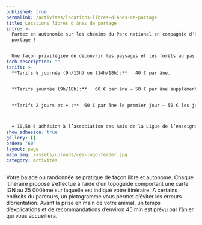 ```yaml
---
published: true
permalink: /activites/locations-libres-d-ânes-de-portage
title: Locations libres d'ânes de portage
intro: >-
  Partez en autonomie sur les chemins du Parc national en compagnie d'ânes de
  portage !


  Une façon privilégiée de découvrir les paysages et les forêts au pas de l'âne et de se relier à l'essentiel !
tech-description: ""
tarifs: >-
  **Tarifs ½ journée (9h/13h) ou (14h/18h):**   40 € par âne.


  **Tarifs journée (9h/18h):**   60 € par âne – 50 € par âne supplémentaire


  **Tarifs 2 jours et + :**  60 € par âne le premier jour – 50 € les jours suivants et par âne supplémentaire



  + 10,58 € adhésion à l’association des Amis de la Ligue de l’enseignement 52 (par famille)
show_adhesion: true
gallery: []
order: "60"
layout: page
main_img: /assets/uploads/cea-logo-feader.jpg
category: Activités
---
```


Votre balade ou randonnée se pratique de façon libre et autonome. Chaque
 itinéraire proposé s’effectue à l’aide d’un topoguide comportant une 
carte IGN au 25 000ème sur laquelle est indiqué votre itinéraire. A 
certains endroits du parcours, un pictogramme vous permet d’éviter les 
erreurs d’orientation. Avant la prise en main de votre animal, un temps 
d’explications et de recommandations d’environ 45 min est prévu par 
l’ânier qui vous accueillera.
